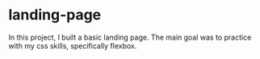 # landing-page

In this project, I built a basic landing page. The main goal was to practice with my css skills, specifically flexbox.